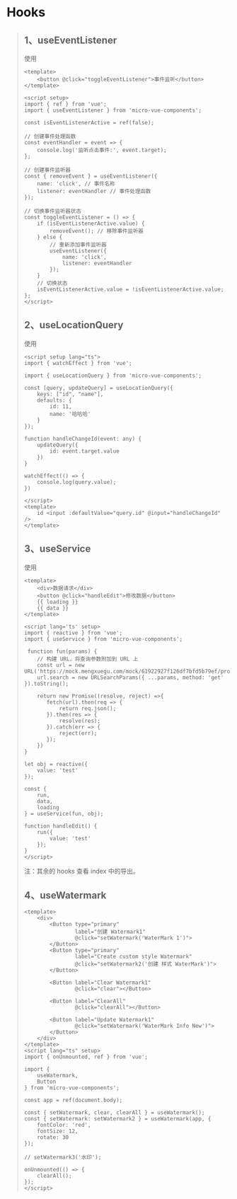 # Hooks

> ## 1、useEventListener
>
> 使用
>
> ```vue
> <template>
>     <button @click="toggleEventListener">事件监听</button>
> </template>
>
> <script setup>
> import { ref } from 'vue';
> import { useEventListener } from 'micro-vue-components';
>
> const isEventListenerActive = ref(false);
>
> // 创建事件处理函数
> const eventHandler = event => {
>     console.log('监听点击事件:', event.target);
> };
>
> // 创建事件监听器
> const { removeEvent } = useEventListener({
>     name: 'click', // 事件名称
>     listener: eventHandler // 事件处理函数
> });
>
> // 切换事件监听器状态
> const toggleEventListener = () => {
>     if (isEventListenerActive.value) {
>         removeEvent(); // 移除事件监听器
>     } else {
>         // 重新添加事件监听器
>         useEventListener({
>             name: 'click',
>             listener: eventHandler
>         });
>     }
>     // 切换状态
>     isEventListenerActive.value = !isEventListenerActive.value;
> };
> </script>
>```
>
> ## 2、useLocationQuery
>
> 使用
>
> ```vue
> <script setup lang="ts">
> import { watchEffect } from 'vue';
>
> import { useLocationQuery } from 'micro-vue-components';
>
> const [query, updateQuery] = useLocationQuery({
>     keys: ["id", "name"],
>     defaults: {
>         id: 11,
>         name: '哈哈哈'
>     }
> });
>
> function handleChangeId(event: any) {
>     updateQuery({
>         id: event.target.value
>     })
> }
>
> watchEffect(() => {
>     console.log(query.value);
> })
>
> </script>
> <template>
>     id <input :defaultValue="query.id" @input="handleChangeId" />
> </template>
>```
>
> ## 3、useService
>
> 使用
>
> ```vue
> <template>
>     <div>数据请求</div>
>     <button @click="handleEdit">修改数据</button>
>     {{ loading }}
>     {{ data }}
> </template>
>
> <script lang='ts' setup>
> import { reactive } from 'vue';
> import { useService } from 'micro-vue-components';
>
>  function fun(params) {
>     // 构建 URL，将查询参数附加到 URL 上
>     const url = new URL('https://mock.mengxuegu.com/mock/61922927f126df7bfd5b79ef/promise/promise3');
>     url.search = new URLSearchParams({ ...params, method: 'get' }).toString();
> 
>     return new Promise((resolve, reject) =>{
>        fetch(url).then(req => {
>            return req.json();
>        }).then(res => {
>            resolve(res);
>        }).catch(err => {
>            reject(err);
>        });
>     })
> }
>
> let obj = reactive({
>     value: 'test'
> });
>
> const {
>     run,
>     data,
>     loading
> } = useService(fun, obj);
>
> function handleEdit() {
>     run({
>         value: 'test'
>     });
> }
> </script>
> ```
>
> 注：其余的 hooks 查看 index 中的导出。
>
> ## 4、useWatermark
>
> ```vue
> <template>
>     <div>
>         <Button type="primary"
>                 label="创建 Watermark1"
>                 @click="setWatermark('WaterMark 1')">
>         </Button>
>         <Button type="primary"
>                 label="Create custom style Watermark"
>                 @click="setWatermark2('创建 样式 WaterMark')">
>         </Button>
> 
>         <Button label="Clear Watermark1"
>                 @click="clear"></Button>
>         
>         <Button label="ClearAll"
>                 @click="clearAll"></Button>
> 
>         <Button label="Update Watermark1"
>                 @click="setWatermark('WaterMark Info New')">
>         </Button>
>     </div>
> </template>
> <script lang="ts" setup>
> import { onUnmounted, ref } from 'vue';
> 
> import { 
>     useWatermark,
>     Button
> } from 'micro-vue-components';
> 
> const app = ref(document.body);
> 
> const { setWatermark, clear, clearAll } = useWatermark();
> const { setWatermark: setWatermark2 } = useWatermark(app, {
>     fontColor: 'red',
>     fontSize: 12,
>     rotate: 30
> });
> 
> // setWatermark3('水印');
> 
> onUnmounted(() => {
>     clearAll();
> });
> </script>
> ```
>